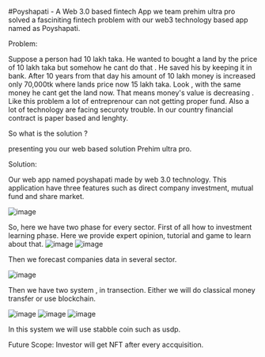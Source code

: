 #Poyshapati - A Web 3.0 based fintech App
we team prehim ultra pro solved a fasciniting fintech problem with our web3 technology based app named as Poyshapati. 

Problem:

Suppose a person had 10 lakh taka. He wanted to bought a land by the price of 10 lakh taka but somehow he cant do that . He saved his by keeping it in bank. After 10 years from that day his amount of 10 lakh money is increased only 70,000tk where lands price now 15 lakh taka. Look , with the same money he cant get the land now. That means money's value is decreasing . Like this problem a lot of entreprenour can not getting proper fund. Also a lot of technology are facing securoty trouble. In our country financial contract is paper based and lenghty.

So what is the solution ? 

presenting you our web based solution Prehim ultra pro.

Solution:

Our web app named poyshapati made by web 3.0 technology. This application have three features such as direct company investment, mutual fund and share market.

![image](https://user-images.githubusercontent.com/48309038/215236396-bd4fe2f4-ff8d-448e-bcfc-b9554c5e0238.png)

So, here we have two phase for every sector. First of all how to investment learning phase. Here we provide expert opinion, tutorial and game to learn about that.
![image](https://user-images.githubusercontent.com/48309038/215236526-1a2afe8c-04d3-4e1a-abf2-08b7a718f9d1.png)
![image](https://user-images.githubusercontent.com/48309038/215236534-398dcb27-7fd0-4409-ad75-c250679010e9.png)

Then we forecast companies data in several sector.

![image](https://user-images.githubusercontent.com/48309038/215236544-ae1a6e46-9b0d-4d61-8eff-ee015a260279.png)

Then we have two system , in transection. Either we will do classical money transfer or use blockchain.

![image](https://user-images.githubusercontent.com/48309038/215236632-ac8f3487-6b81-4357-abb2-88e1c76f625e.png)
![image](https://user-images.githubusercontent.com/48309038/215236638-77b2efdf-737f-4369-b976-ff5d3d8a721d.png)
![image](https://user-images.githubusercontent.com/48309038/215236642-c23fd86a-c84c-4cd3-88a9-7acf496578c4.png)

In this system we will use stabble coin such as usdp.

Future Scope: 
Investor will get NFT after every accquisition.






